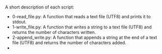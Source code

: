 A short description of each script:
+ 0-read_file.py: A function that reads a text file (UTF8) and prints it to stdout.
+ 1-write_file.py: A function that writes a string to a text file (UTF8) and returns the number of characters written.
+ 2-append_write.py: A function that appends a string at the end of a text file (UTF8) and returns the number of characters added.
+
